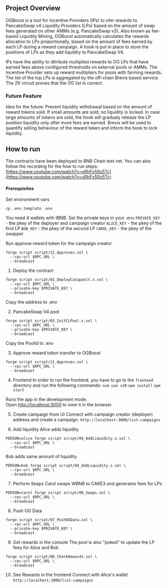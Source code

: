 ## Project Overview
OGBoost is a tool for Incentive Providers (IPs) to ofer rewards to PancakeSwap v4 Liquidity Providers (LPs) based on the amount of swap fees generated on other AMMs (e.g. PancakeSwap v3). Also known as fee-based Liquidity Mining, OGBoost automatically calculates the rewards allocation to LPs proportionally, based on the amount of fees earned by each LP during a reward campaign. A hook is put in place to store the positions of LPs as they add liquidity to PancakeSwap V4.

IPs have the ability to ditribute multiplied rewards to OG LPs that have earned fees above configured thresholds on external pools or AMMs. The Incentive Provider sets up reward multipliers for pools with farming rewards. The list of the top LPs is aggregated by the off-chain Brevis based service. The ZK circuit proves that the OG list is correct.

### Future Feature
Idea for the future: Prevent liquidity withdrawal based on the amount of reward tokens sold. If small amounts are sold, no liquidity is locked. In case large amounts of tokens are sold, the hook will gradualy release the LP position liquidity only after more fees are earned. Brevis will be used to quantify selling behaviour of the reward token and inform the hook to lock liquidity.

## How to run
The contracts have been deployed to BNB Chain test net.
You can also follow the recording for the how to run steps:
[https://www.youtube.com/watch?v=sRhFv59z5Tc](https://www.youtube.com/watch?v=sRhFv59z5Tc)

#### Prerequisites
Set environment vars

`cp .env.template .env`

You need 4 wallets with tBNB. Set the private keys in your .env
`PRIVATE_KEY` - the pkey of the deployer and campaign creator
`ALICE_KEY` - the pkey of the first LP
`BOB_KEY` - the pkey of the second LP
`CAROL_KEY` - the pkey of the swapper

Run approve reward token for the campaign creator
```
forge script script/21_Approves.sol \                                                                        
  --rpc-url $RPC_URL \
  --broadcast
```

1. Deploy the contract
```
forge script script/01_DeployCatapoolt.s.sol \
  --rpc-url $RPC_URL \
  --private-key $PRIVATE_KEY \
  --broadcast
```
Copy the address to .env 

2. PancakeSwap V4 pool
```
forge script script/03_InitCLPool.s.sol \ 
  --rpc-url $RPC_URL \
  --private-key $PRIVATE_KEY \
  --broadcast
```
Copy the PoolId to .env 

3. Approve reward token transfer to OGBoost
```
forge script script/21_Approves.sol \ 
  --rpc-url $RPC_URL \
  --broadcast
```

4. Frontend
In order to run the frontend, you have to go to the `frontend` directory and run the following commands:
`nvm use v20` 
`npm install`
`npm start`

Runs the app in the development mode.\
Open [http://localhost:3000](http://localhost:3000) to view it in the browser.


5. Create campaign from UI
Connect with campaign creator (deployer) address and create a campaign.
`http://localhost:3000/list-campaigns`

6. Add liquidity
Alice adds liquidity
```
PERSON=alice forge script script/04_AddLiquidity.s.sol \
  --rpc-url $RPC_URL \
  --broadcast
```
Bob adds same amount of liquidity
```
PERSON=bob forge script script/04_AddLiquidity.s.sol \ 
  --rpc-url $RPC_URL \
  --broadcast
```

7. Perform Seaps
Carol swaps WBNB to CAKE3 and generates fees for LPs
```
PERSON=carol forge script script/06_Swaps.sol \
  --rpc-url $RPC_URL \
  --broadcast
```

8. Push OG Data
```
forge script script/07_PushOGData.sol \ 
  --rpc-url $RPC_URL \
  --private-key $PRIVATE_KEY \
  --broadcast
```

9. Get rewards in the console
The pool is also "poked" to update the LP fees for Alice and Bob
```
forge script script/08_CheckRewards.sol \
  --rpc-url $RPC_URL \
  --broadcast
```

10. See Rewards in the frontend
Connect with Alice's wallet
`http://localhost:3000/list-campaigns`

